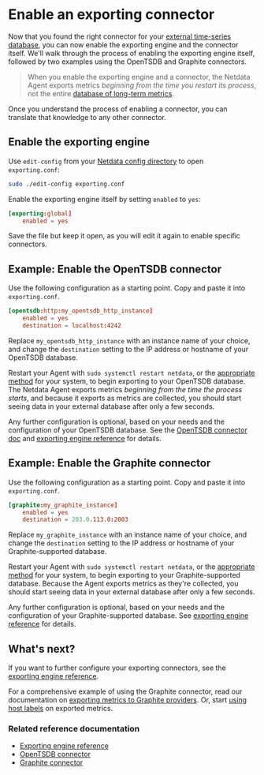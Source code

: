 <!--
title: "Enable an exporting connector"
description: "Learn how to enable and configure any connector using examples to start exporting metrics to external time-series databases in minutes."
custom_edit_url: "https://github.com/netdata/netdata/edit/master/docs/export/enable-connector.md"
sidebar_label: "Enable an exporting connector"
learn_status: "Published"
learn_topic_type: "Tasks"
learn_rel_path: "Configuration"
-->

# Enable an exporting connector

Now that you found the right connector for your [external time-series
database](https://github.com/netdata/netdata/blob/master/docs/export/external-databases.md#supported-databases), you can now enable the exporting engine and the
connector itself. We'll walk through the process of enabling the exporting engine itself, followed by two examples using
the OpenTSDB and Graphite connectors.

> When you enable the exporting engine and a connector, the Netdata Agent exports metrics _beginning from the time you
> restart its process_, not the entire
> [database of long-term metrics](https://github.com/netdata/netdata/blob/master/docs/store/change-metrics-storage.md).

Once you understand the process of enabling a connector, you can translate that knowledge to any other connector.

## Enable the exporting engine

Use `edit-config` from your
[Netdata config directory](https://github.com/netdata/netdata/blob/master/docs/netdata-agent/configuration.md#the-netdata-config-directory)
to open `exporting.conf`:

```bash
sudo ./edit-config exporting.conf
```

Enable the exporting engine itself by setting `enabled` to `yes`:

```conf
[exporting:global]
    enabled = yes
```

Save the file but keep it open, as you will edit it again to enable specific connectors.

## Example: Enable the OpenTSDB connector

Use the following configuration as a starting point. Copy and paste it into `exporting.conf`.

```conf
[opentsdb:http:my_opentsdb_http_instance]
    enabled = yes
    destination = localhost:4242
```

Replace `my_opentsdb_http_instance` with an instance name of your choice, and change the `destination` setting to the IP
address or hostname of your OpenTSDB database.

Restart your Agent with `sudo systemctl restart netdata`, or
the [appropriate method](https://github.com/netdata/netdata/blob/master/docs/configure/start-stop-restart.md) for your system, to begin exporting to your OpenTSDB
database. The
Netdata Agent exports metrics _beginning from the time the process starts_, and because it exports as metrics are
collected, you should start seeing data in your external database after only a few seconds.

Any further configuration is optional, based on your needs and the configuration of your OpenTSDB database. See the
[OpenTSDB connector doc](https://github.com/netdata/netdata/blob/master/src/exporting/opentsdb/README.md)
and [exporting engine reference](https://github.com/netdata/netdata/blob/master/src/exporting/README.md#configuration) for
details.

## Example: Enable the Graphite connector

Use the following configuration as a starting point. Copy and paste it into `exporting.conf`.

```conf
[graphite:my_graphite_instance]
    enabled = yes
    destination = 203.0.113.0:2003
```

Replace `my_graphite_instance` with an instance name of your choice, and change the `destination` setting to the IP
address or hostname of your Graphite-supported database.

Restart your Agent with `sudo systemctl restart netdata`, or
the [appropriate method](https://github.com/netdata/netdata/blob/master/docs/configure/start-stop-restart.md) for your system, to begin exporting to your
Graphite-supported database.
Because the Agent exports metrics as they're collected, you should start seeing data in your external database after
only a few seconds.

Any further configuration is optional, based on your needs and the configuration of your Graphite-supported database.
See [exporting engine reference](https://github.com/netdata/netdata/blob/master/src/exporting/README.md#configuration) for
details.

## What's next?

If you want to further configure your exporting connectors, see
the [exporting engine reference](https://github.com/netdata/netdata/blob/master/src/exporting/README.md#configuration).

For a comprehensive example of using the Graphite connector, read our documentation on 
[exporting metrics to Graphite providers](https://github.com/netdata/netdata/blob/master/src/exporting/graphite/README.md). Or, start
[using host labels](https://github.com/netdata/netdata/blob/master/docs/guides/using-host-labels.md) on exported metrics.

### Related reference documentation

- [Exporting engine reference](https://github.com/netdata/netdata/blob/master/src/exporting/README.md)
- [OpenTSDB connector](https://github.com/netdata/netdata/blob/master/src/exporting/opentsdb/README.md)
- [Graphite connector](https://github.com/netdata/netdata/blob/master/src/exporting/graphite/README.md)


